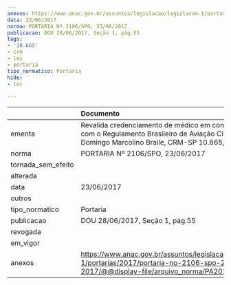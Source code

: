 ```yaml
---
anexos: https://www.anac.gov.br/assuntos/legislacao/legislacao-1/portarias/2017/portaria-no-2106-spo-23-06-2017/@@display-file/arquivo_norma/PA2017-2106.pdf
data: 23/06/2017
norma: PORTARIA Nº 2106/SPO, 23/06/2017
publicacao: DOU 28/06/2017, Seção 1, pág.55
tags:
- '10.665'
- crm
- lei
- portaria
tipo_normatico: Portaria
hide: 
- toc 
 
---
```


|                    | Documento                                                                                                                                              |
|:-------------------|:-------------------------------------------------------------------------------------------------------------------------------------------------------|
| ementa             | Revalida credenciamento de médico em conformidade com o Regulamento Brasileiro de Aviação Civil nº 67 - Domingo Marcolino Braile, CRM-SP 10.665, MC25. |
| norma              | PORTARIA Nº 2106/SPO, 23/06/2017                                                                                                                       |
| tornada_sem_efeito |                                                                                                                                                        |
| alterada           |                                                                                                                                                        |
| data               | 23/06/2017                                                                                                                                             |
| outros             |                                                                                                                                                        |
| tipo_normatico     | Portaria                                                                                                                                               |
| publicacao         | DOU 28/06/2017, Seção 1, pág.55                                                                                                                        |
| revogada           |                                                                                                                                                        |
| em_vigor           |                                                                                                                                                        |
| anexos             | https://www.anac.gov.br/assuntos/legislacao/legislacao-1/portarias/2017/portaria-no-2106-spo-23-06-2017/@@display-file/arquivo_norma/PA2017-2106.pdf   |